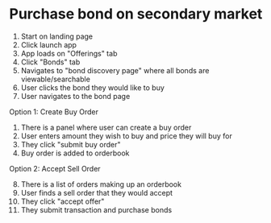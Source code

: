 # Purchase bond on secondary market

1. Start on landing page
2. Click launch app
3. App loads on "Offerings" tab
4. Click "Bonds" tab
5. Navigates to "bond discovery page" where all bonds are viewable/searchable
6. User clicks the bond they would like to buy
7. User navigates to the bond page

Option 1: Create Buy Order

1. There is a panel where user can create a buy order
2. User enters amount they wish to buy and price they will buy for
3. They click "submit buy order"
4. Buy order is added to orderbook

Option 2: Accept Sell Order

8. There is a list of orders making up an orderbook
9. User finds a sell order that they would accept
10. They click "accept offer"
11. They submit transaction and purchase bonds
